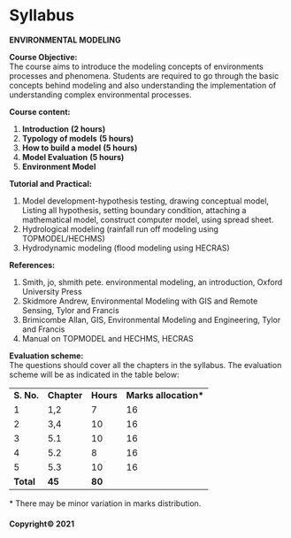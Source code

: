 # Syllabus

**ENVIRONMENTAL MODELING**

**Course Objective:**  
The course aims to introduce the modeling concepts of environments processes and phenomena. Students are required to go through the basic concepts behind modeling and also understanding the implementation of understanding complex environmental processes.

**Course content:**

1. **Introduction** **(2 hours)**
2. **Typology of models** **(5 hours)**
3. **How to build a model** **(5 hours)**
4. **Model Evaluation** **(5 hours)**
5. **Environment Model**

**Tutorial and Practical:**

1. Model development-hypothesis testing, drawing conceptual model, Listing all hypothesis, setting boundary condition, attaching a mathematical model, construct computer model, using spread sheet.
2. Hydrological modeling (rainfall run off modeling using TOPMODEL/HECHMS)
3. Hydrodynamic modeling (flood modeling using HECRAS)

**References:**

1. Smith, jo, shmith pete. environmental modeling, an introduction, Oxford University Press
2. Skidmore Andrew, Environmental Modeling with GIS and Remote Sensing, Tylor and Francis
3. Brimicombe Allan, GIS, Environmental Modeling and Engineering, Tylor and Francis
4. Manual on TOPMODEL and HECHMS, HECRAS

**Evaluation scheme:**  
The questions should cover all the chapters in the syllabus. The evaluation scheme will be as indicated in the table below:

|||||
|---|---|---|---|
|**S. No.**|**Chapter**|**Hours**|**Marks allocation\***|
|1|1,2|7|16|
|2|3,4|10|16|
|3|5.1|10|16|
|4|5.2|8|16|
|5|5.3|10|16|
|**Total**|**45**|**80**|

\* There may be minor variation in marks distribution.

#### Copyright&copy; 2021